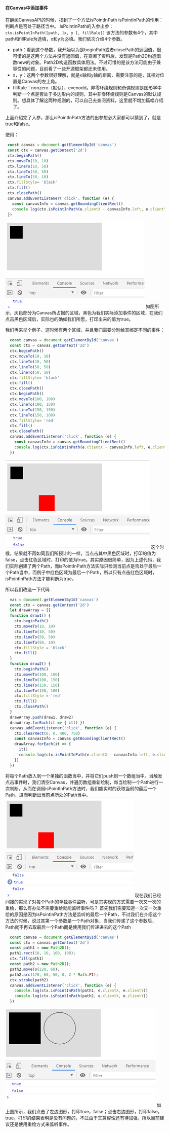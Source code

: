 #### 在Canvas中添加事件

在翻阅CanvasAPI的时候，找到了一个方法isPointInPath
isPointInPath的作用：判断点是否处于路径当中。
isPointInPath的入参出参：
  `ctx.isPointInPath([path, ]x, y [, fillRule])`
  该方法的参数有4个，其中path和fillRule为选填，x和y为必填。我们依次介绍4个参数。
- path：看到这个参数，我开始以为是beginPath或者closePath的返回值，很可惜的是这两个方法并没有返回值，在查阅了资料后，发现是Path2D构造函数new的对象。Path2D构造函数具体用法。不过可惜的是该方法可能由于兼容性的问题，目前看了一些开源框架都还未使用。
- x，y：这两个参数很好理解，就是x轴和y轴的距离，需要注意的是，其相对位置是Canvas的左上角。
- fillRule：nonzero（默认），evenodd。非零环绕规则和奇偶规则是图形学中判断一个点是否处于多边形内的规则，其中非零环绕规则是Canvas的默认规则。想具体了解这两种规则的，可以自己去查阅资料，这里就不增加篇幅介绍了。

上面介绍完了入参，那么isPointInPath方法的出参想必大家都可以猜到了，就是true和false。


使用：
 ```js
  const canvas = document.getElementById('canvas')  
  const ctx = canvas.getContext('2d')  
  ctx.beginPath()  
  ctx.moveTo(10, 10)  
  ctx.lineTo(10, 50)  
  ctx.lineTo(50, 50)  
  ctx.lineTo(50, 10)  
  ctx.fillStyle= 'black'  
  ctx.fill()  
  ctx.closePath()  
  canvas.addEventListener('click', function (e) {
    const canvasInfo = canvas.getBoundingClientRect()
    console.log(ctx.isPointInPath(e.clientX - canvasInfo.left, e.clientY - canvasInfo.top))
  })
 ```
![](img/1.png)
如图所示，灰色部分为Canvas所占据的区域，黑色为我们实际添加事件的区域，在我们点击黑色区域后，实际也的确如我们所愿，打印出来的值为true。

我们再来举个例子，这时候有两个区域，并且我们需要分别给其绑定不同的事件：
```js
  const canvas = document.getElementById('canvas')
  const ctx = canvas.getContext('2d')
  ctx.beginPath()  
  ctx.moveTo(10, 10)  
  ctx.lineTo(10, 50)  
  ctx.lineTo(50, 50)  
  ctx.lineTo(50, 10)  
  ctx.fillStyle= 'black'  
  ctx.fill()  
  ctx.closePath()  
  ctx.beginPath()  
  ctx.moveTo(100, 100)  
  ctx.lineTo(100, 150)  
  ctx.lineTo(150, 150)  
  ctx.lineTo(150, 100)  
  ctx.fillStyle= 'red'  
  ctx.fill()  
  ctx.closePath()  
  canvas.addEventListener('click', function (e) {    
    const canvasInfo = canvas.getBoundingClientRect()    
    console.log(ctx.isPointInPath(e.clientX - canvasInfo.left, e.clientY - canvasInfo.top))  
  })
```

![](img/2.png)
这个时候，结果就不再如同我们所预计的一样，当点击其中黑色区域时，打印的值为false，点击红色区域时，打印的值为true。其实原因很简单，因为上述代码，我们实际创建了两个Path，而isPointInPath方法实际只检测当前点是否处于最后一个Path当中，而例子中红色区域为最后一个Path，所以只有点击红色区域时，isPointInPath方法才能判断为true。

所以我们改造一下代码
```js
  vas = document.getElementById('canvas')
  const ctx = canvas.getContext('2d')
  let drawArray = []
  function draw1() {
    ctx.beginPath()
    ctx.moveTo(10, 10)
    ctx.lineTo(10, 50)
    ctx.lineTo(50, 50)
    ctx.lineTo(50, 10)
    ctx.fillStyle = 'black'
    ctx.fill()
  }
  function draw2() {
    ctx.beginPath()
    ctx.moveTo(100, 100)
    ctx.lineTo(100, 150)
    ctx.lineTo(150, 150)
    ctx.lineTo(150, 100)
    ctx.fillStyle = 'red'
    ctx.fill()
    ctx.closePath()
  }
  drawArray.push(draw1, draw2)
  drawArray.forEach(it => { it() })
  canvas.addEventListener('click', function (e) {
    ctx.clearRect(0, 0, 400, 750)
    const canvasInfo = canvas.getBoundingClientRect()
    drawArray.forEach(it => {
      it()
      console.log(ctx.isPointInPath(e.clientX - canvasInfo.left, e.clientY - canvasInfo.top))
    })
  })
```

将每个Path放入到一个单独的函数当中，并将它们push到一个数组当中。当触发点击事件时，我们清空Canvas，并遍历数组重新绘制，每当绘制一个Path进行一次判断，从而在调用isPointInPath方法时，我们能实时的获取当前的最后一个Path，进而判断出当前点所处的Path当中。
![](img/3.png)
现在我们已经间接的实现了对每个Path的单独事件监听，可是其实现的方式需要一次又一次的重绘，那么有办法不需要重绘就能监听事件吗？
首先我们需要知道一次又一次重绘的原因是因为isPointInPath方法是监听的最后一个Path，不过我们在介绍这个方法的时候，说过其第一个参数是一个Path对象，当我们传递了这个参数后，Path就不再去取最后一个Path而是使用我们传递进去的这个Path
```js
  const canvas = document.getElementById('canvas')
  const ctx = canvas.getContext('2d')
  const path1 = new Path2D();
  path1.rect(10, 10, 100, 100);
  ctx.fill(path1)
  const path2 = new Path2D();
  path2.moveTo(220, 60);
  path2.arc(170, 60, 50, 0, 2 * Math.PI);
  ctx.stroke(path2)
  canvas.addEventListener('click', function (e) {
    console.log(ctx.isPointInPath(path1, e.clientX, e.clientY))
    console.log(ctx.isPointInPath(path2, e.clientX, e.clientY))
  })
```
![](img/4.png)
如上图所示，我们点击了左边图形，打印true，false；点击右边图形，打印false，true。打印的结果表明是没有问题的，不过由于其兼容性还有待加强，所以目前建议还是使用重绘方式来监听事件。
